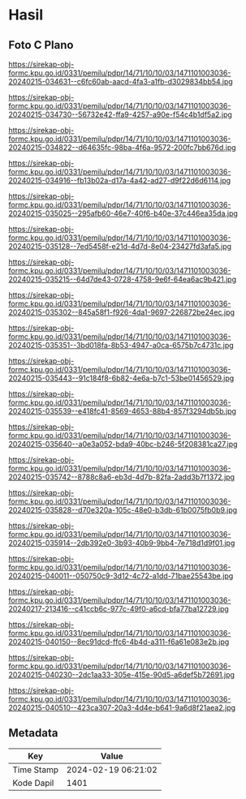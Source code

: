 # Hasil

## Foto C Plano

https://sirekap-obj-formc.kpu.go.id/0331/pemilu/pdpr/14/71/10/10/03/1471101003036-20240215-034631--c6fc60ab-aacd-4fa3-a1fb-d3029834bb54.jpg

https://sirekap-obj-formc.kpu.go.id/0331/pemilu/pdpr/14/71/10/10/03/1471101003036-20240215-034730--56732e42-ffa9-4257-a90e-f54c4b1df5a2.jpg

https://sirekap-obj-formc.kpu.go.id/0331/pemilu/pdpr/14/71/10/10/03/1471101003036-20240215-034822--d64635fc-98ba-4f6a-9572-200fc7bb676d.jpg

https://sirekap-obj-formc.kpu.go.id/0331/pemilu/pdpr/14/71/10/10/03/1471101003036-20240215-034916--fb13b02a-d17a-4a42-ad27-d9f22d6d6114.jpg

https://sirekap-obj-formc.kpu.go.id/0331/pemilu/pdpr/14/71/10/10/03/1471101003036-20240215-035025--295afb60-46e7-40f6-b40e-37c446ea35da.jpg

https://sirekap-obj-formc.kpu.go.id/0331/pemilu/pdpr/14/71/10/10/03/1471101003036-20240215-035128--7ed5458f-e21d-4d7d-8e04-23427fd3afa5.jpg

https://sirekap-obj-formc.kpu.go.id/0331/pemilu/pdpr/14/71/10/10/03/1471101003036-20240215-035215--64d7de43-0728-4758-9e6f-64ea6ac9b421.jpg

https://sirekap-obj-formc.kpu.go.id/0331/pemilu/pdpr/14/71/10/10/03/1471101003036-20240215-035302--845a58f1-f926-4da1-9697-226872be24ec.jpg

https://sirekap-obj-formc.kpu.go.id/0331/pemilu/pdpr/14/71/10/10/03/1471101003036-20240215-035351--3bd018fa-8b53-4947-a0ca-6575b7c4731c.jpg

https://sirekap-obj-formc.kpu.go.id/0331/pemilu/pdpr/14/71/10/10/03/1471101003036-20240215-035443--91c184f8-6b82-4e6a-b7c1-53be01456529.jpg

https://sirekap-obj-formc.kpu.go.id/0331/pemilu/pdpr/14/71/10/10/03/1471101003036-20240215-035539--e418fc41-8569-4653-88b4-857f3294db5b.jpg

https://sirekap-obj-formc.kpu.go.id/0331/pemilu/pdpr/14/71/10/10/03/1471101003036-20240215-035640--a0e3a052-bda9-40bc-b246-5f208381ca27.jpg

https://sirekap-obj-formc.kpu.go.id/0331/pemilu/pdpr/14/71/10/10/03/1471101003036-20240215-035742--8788c8a6-eb3d-4d7b-82fa-2add3b7f1372.jpg

https://sirekap-obj-formc.kpu.go.id/0331/pemilu/pdpr/14/71/10/10/03/1471101003036-20240215-035828--d70e320a-105c-48e0-b3db-61b0075fb0b9.jpg

https://sirekap-obj-formc.kpu.go.id/0331/pemilu/pdpr/14/71/10/10/03/1471101003036-20240215-035914--2db392e0-3b93-40b9-9bb4-7e718d1d9f01.jpg

https://sirekap-obj-formc.kpu.go.id/0331/pemilu/pdpr/14/71/10/10/03/1471101003036-20240215-040011--050750c9-3d12-4c72-a1dd-71bae25543be.jpg

https://sirekap-obj-formc.kpu.go.id/0331/pemilu/pdpr/14/71/10/10/03/1471101003036-20240217-213416--c41ccb6c-977c-49f0-a6cd-bfa77ba12729.jpg

https://sirekap-obj-formc.kpu.go.id/0331/pemilu/pdpr/14/71/10/10/03/1471101003036-20240215-040150--8ec91dcd-ffc6-4b4d-a311-f6a61e083e2b.jpg

https://sirekap-obj-formc.kpu.go.id/0331/pemilu/pdpr/14/71/10/10/03/1471101003036-20240215-040230--2dc1aa33-305e-415e-90d5-a6def5b72691.jpg

https://sirekap-obj-formc.kpu.go.id/0331/pemilu/pdpr/14/71/10/10/03/1471101003036-20240215-040510--423ca307-20a3-4d4e-b641-9a6d8f21aea2.jpg


## Metadata

| Key        | Value               |
| ---------- | ------------------- |
| Time Stamp | 2024-02-19 06:21:02 |
| Kode Dapil | 1401                |



